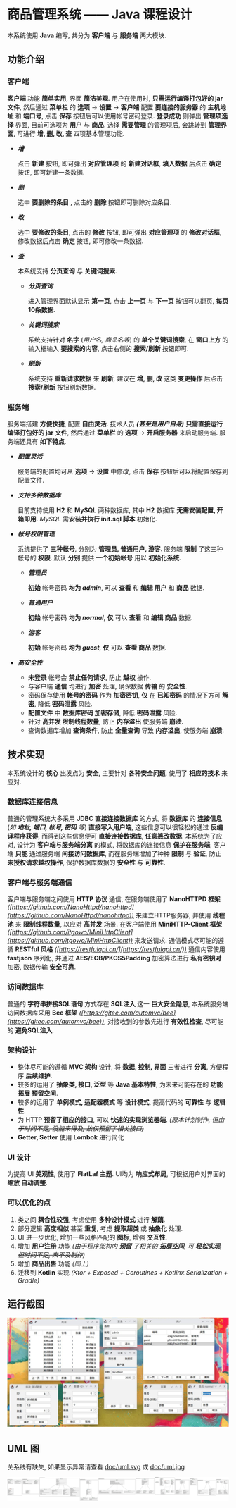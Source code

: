 # 商品管理系统 —— Java 课程设计

本系统使用 **Java** 编写, 共分为 **客户端** 与 **服务端** 两大模块.

## 功能介绍

### 客户端

**客户端** 功能 **简单实用**, 界面 **简洁美观**. 用户在使用时, **只需运行编译打包好的 jar 文件**, 然后通过 **菜单栏** 的 **选项** → **设置** → **客户端** 配置 **要连接的服务器**
的 **主机地址** 和 **端口号**, 点击 **保存** 按钮后可以使用帐号密码登录. **登录成功** 则弹出 **管理项选择** 界面, 目前可选项为 **用户** 与 **商品**. 选择 **需要管理** 的管理项后,
会跳转到 **管理界面**, 可进行 **增, 删, 改, 查** 四项基本管理功能.

- ***增***

  点击 **新建** 按钮, 即可弹出 **对应管理项** 的 **新建对话框**, **填入数据** 后点击 **确定** 按钮, 即可新建一条数据.

- ***删***

  选中 **要删除的条目** , 点击的 **删除** 按钮即可删除对应条目.

- ***改***

  选中 **要修改的条目**, 点击的 **修改** 按钮, 即可弹出 **对应管理项** 的 **修改对话框**, 修改数据后点击 **确定** 按钮, 即可修改一条数据.

- ***查***

  本系统支持 **分页查询** 与 **关键词搜索**.

    - ***分页查询***

      进入管理界面默认显示 **第一页**, 点击 **上一页** 与 **下一页** 按钮可以翻页, **每页10条数据**.

    - ***关键词搜索***

      系统支持针对 **名字** (*用户名, 商品名等*) 的 **单个关键词搜索**, 在 **窗口上方** 的输入框输入 **要搜索的内容**, 点击右侧的 **搜索/刷新** 按钮即可.

    - ***刷新***

      系统支持 **重新请求数据** 来 **刷新**, 建议在 **增, 删, 改** 这类 **变更操作** 后点击 **搜索/刷新** 按钮刷新数据.

### 服务端

服务端搭建 **方便快捷**, 配置 **自由灵活**. 技术人员 ***(甚至是用户自身)*** **只需直接运行编译打包好的 jar 文件**, 然后通过 **菜单栏** 的 **选项** → **开启服务器** 来启动服务端.
服务端还具有 **如下特点**.

- ***配置灵活***

  服务端的配置均可从 **选项** → **设置** 中修改, 点击 **保存** 按钮后可以将配置保存到配置文件.

- ***支持多种数据库***

  目前支持使用 **H2** 和 **MySQL** 两种数据库, 其中 **H2** 数据库 **无需安装配置, 开箱即用**. *MySQL* 需**安装并执行 init.sql 脚本** 初始化.

- ***帐号权限管理***

  系统提供了 **三种帐号**, 分别为 **管理员, 普通用户, 游客**. 服务端 **限制** 了这三种帐号的 **权限**. 默认 **分别** 提供 **一个初始帐号** 用以 **初始化系统**.

    - ***管理员***

      **初始** 帐号密码 **均为 *admin***, 可以 **查看** 和 **编辑 用户** 和 **商品** 数据.

    - ***普通用户***

      **初始** 帐号密码 **均为 *normal***, **仅** 可以 **查看** 和 **编辑 商品** 数据.

    - ***游客***

      **初始** 帐号密码 **均为 *guest***, **仅** 可以 **查看 商品** 数据.


- ***高安全性***

    - **未登录** 帐号会 **禁止任何请求**, 防止 **越权** 操作.
    - 与客户端 **通信** 均进行 **加密** 处理, 确保数据 **传输** 的 **安全性**.
    - 密码保存使用 **帐号的密码** 作为 **加密密钥**, **仅** 在 **已知密码** 的情况下方可 **解密**, 降低 **密码泄露** 风险.
    - **配置文件** 中 **数据库密码 加密存储**, 降低 **密码泄露** 风险.
    - 针对 **高并发 限制线程数量**, 防止 **内存溢出** 使服务端 **崩溃**.
    - 查询数据库增加 **查询条件**, 防止 **全量查询** 导致 **内存溢出**, 使服务端 **崩溃**.

## 技术实现

本系统设计的 **核心** 出发点为 **安全**, 主要针对 **各种安全问题**, 使用了 **相应的技术** 来应对.

### 数据库连接信息

普通的管理系统大多采用 **JDBC 直接连接数据库** 的方式, 将 **数据库** 的 **连接信息** (*如 **地址, 端口, 帐号, 密码** 等*) **直接写入用户端**, 这些信息可以很轻松的通过 **反编译程序获得**,
而得到这些信息便可 **直接连接数据库, 任意篡改数据**. 本系统为了应对, 设计为 **客户端与服务端分离** 的模式, 将数据库的连接信息 **保护在服务端**, 客户端 **只能** 通过服务端 **间接访问数据库**,
而在服务端增加了种种 **限制** 与 **验证**, 防止 **未授权请求越权操作**, 保护数据库数据的 **安全性** 与 **可靠性**.

### 客户端与服务端通信

客户端与服务端之间使用 **HTTP 协议** 通信, 在服务端使用了 **NanoHTTPD
框架** *([https://github.com/NanoHttpd/nanohttpd](https://github.com/NanoHttpd/nanohttpd))* 来建立HTTP服务器, 并使用 **线程池** 来
**限制线程数量**, 以应对 **高并发** 场景. 在客户端使用 **MiniHTTP-Client
框架** *([https://github.com/itgowo/MiniHttpClient](https://github.com/itgowo/MiniHttpClient))* 来发送请求. 通信模式尽可能的遵循
**RESTful 风格** *([https://restfulapi.cn/](https://restfulapi.cn/))* 通信内容使用 **fastjson** 序列化, 并通过
**AES/ECB/PKCS5Padding**
加密算法进行 **私有密钥对** 加密, 数据传输 **安全可靠**.

### 访问数据库

普通的 **字符串拼接SQL语句** 方式存在 **SQL注入** 这一 **巨大安全隐患**, 本系统服务端访问数据库采用 **Bee
框架** *([https://gitee.com/automvc/bee](https://gitee.com/automvc/bee))*, 对接收到的参数先进行 **有效性检查**, 尽可能的 **避免SQL注入**.

### 架构设计

- 整体尽可能的遵循 **MVC 架构** 设计, 将 **数据, 控制, 界面** 三者进行 **分离**, 方便程序 **后续维护**.
- 较多的运用了 **抽象类, 接口, 泛型** 等 **Java 基本特性**, 为未来可能存在的 **功能拓展 预留空间**.
- 较多的运用了 **单例模式, 适配器模式** 等 **设计模式**, 提高代码的 **可靠性** 与 **逻辑性**.
- 为 HTTP **预留了相应的接口**, 可以 **快速的实现浏览器端**. *~~(原本计划制作, 但由于时间不足, 没能来得及, 故仅预留了相关接口)~~*
- **Getter, Setter** 使用 **Lombok** 进行简化

### UI 设计

为提高 UI **美观性**, 使用了 **FlatLaf 主题**. UI均为 **响应式布局**, 可根据用户对界面的 **缩放 自动调整**.

### 可以优化的点

1. 类之间 **耦合性较强**, 考虑使用 **多种设计模式** 进行 **解藕**.
2. 部分逻辑 **高度相似** 甚至 **重复**, 考虑 **提取超类** 或 **抽象化** 处理.
3. UI 进一步优化, 增加一些风格匹配的 **图标**, 增强 **交互性**.
4. 增加 **用户注册** 功能 *(由于程序架构内 **预留** 了相关的 **拓展空间**, 可 **轻松实现**, ~~但时间不足, 来不及制作~~)*
5. 增加 **商品出售** 功能 *(同上)*
6. 迁移到 **Kotlin** 实现 *(Ktor + Exposed + Coroutines + Kotlinx.Serialization + Gradle)*

## 运行截图

![](doc/run.jpg "运行截图")

## UML 图

关系线有缺失,
如果显示异常请查看 [doc/uml.svg](https://external.githubfast.com/https/raw.githubusercontent.com/QiE2035/java_class_design/master/doc/uml.svg)
或 [doc/uml.jpg](doc/uml.jpg)

![](doc/uml.svg "UML 图")